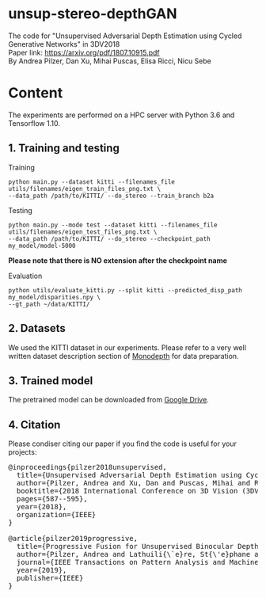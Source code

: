 # unsup-stereo-depthGAN
The code for "Unsupervised Adversarial Depth Estimation using Cycled Generative Networks" in 3DV2018  
Paper link: https://arxiv.org/pdf/1807.10915.pdf  
By Andrea Pilzer, Dan Xu, Mihai Puscas, Elisa Ricci, Nicu Sebe

# Content

The experiments are performed on a HPC server with Python 3.6 and Tensorflow 1.10.

## 1. Training and testing

Training
```shell
python main.py --dataset kitti --filenames_file utils/filenames/eigen_train_files_png.txt \
--data_path /path/to/KITTI/ --do_stereo --train_branch b2a
```

Testing
```shell
python main.py --mode test --dataset kitti --filenames_file utils/filenames/eigen_test_files_png.txt \
--data_path /path/to/KITTI/ --do_stereo --checkpoint_path my_model/model-5000
```
**Please note that there is NO extension after the checkpoint name**

Evaluation
```shell
python utils/evaluate_kitti.py --split kitti --predicted_disp_path my_model/disparities.npy \
--gt_path ~/data/KITTI/
```

## 2. Datasets

We used the KITTI dataset in our experiments. Please refer to a very well written dataset description section of [Monodepth](https://github.com/mrharicot/monodepth/blob/master/readme.md) for data preparation.

## 3. Trained model

The pretrained model can be downloaded from [Google Drive](https://drive.google.com/drive/folders/1dWffc6XSyvxRO_89_jicT-cqJjHbd2-c?usp=sharing).

## 4. Citation
Please condiser citing our paper if you find the code is useful for your projects:
<pre>
@inproceedings{pilzer2018unsupervised,
  title={Unsupervised Adversarial Depth Estimation using Cycled Generative Networks},
  author={Pilzer, Andrea and Xu, Dan and Puscas, Mihai and Ricci, Elisa and Sebe, Nicu},
  booktitle={2018 International Conference on 3D Vision (3DV)},
  pages={587--595},
  year={2018},
  organization={IEEE}
}

@article{pilzer2019progressive,
  title={Progressive Fusion for Unsupervised Binocular Depth Estimation using Cycled Networks},
  author={Pilzer, Andrea and Lathuili{\`e}re, St{\'e}phane and Xu, Dan and Puscas, Mihai Marian and Ricci, Elisa and Sebe, Nicu},
  journal={IEEE Transactions on Pattern Analysis and Machine Intelligence (TPAMI)},
  year={2019},
  publisher={IEEE}
}

</pre>


